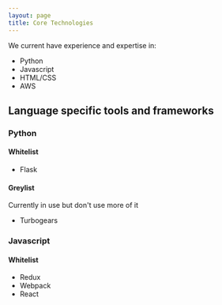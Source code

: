 ```yaml
---
layout: page
title: Core Technologies
---
```


We current have experience and expertise in:

* Python
* Javascript
* HTML/CSS
* AWS

## Language specific tools and frameworks

### Python

#### Whitelist

* Flask

#### Greylist

Currently in use but don't use more of it

* Turbogears

### Javascript

#### Whitelist

* Redux
* Webpack
* React

